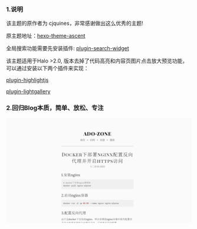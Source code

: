 ### 1.说明
该主题的原作者为 cjquines，非常感谢做出这么优秀的主题!

原主题地址：[hexo-theme-ascent](https://github.com/cjquines/hexo-theme-ascent)

全局搜索功能需要先安装插件: [plugin-search-widget](https://github.com/halo-dev/plugin-search-widget)  

该主题适用于Halo >2.0, 版本去掉了代码高亮和内容页图片点击放大预览功能，
可以通过安装以下两个插件来实现：  

[plugin-highlightjs](https://github.com/halo-sigs/plugin-highlightjs)  

[plugin-lightgallery](https://github.com/halo-sigs/plugin-lightgallery)

### 2.回归Blog本质，简单、放松、专注
![](https://github.com/adozhao/halo-theme-zero/blob/main/screenshot.png)

